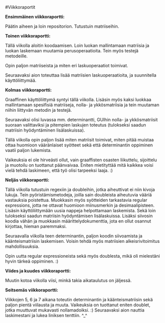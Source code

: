 #Viikkoraportit

**Ensimmäinen viikkoraportti:**

Päätin aiheen ja loin repositorion. Tutustuin matriiseihin.

**Toinen viikkoraportti:**

Tällä viikolla aloitin koodaamisen. Loin luokan mallintamaan matriisia ja luokan laskemaan muutamia perusoperaatioita. Tein myös testejä metodeille.

Opin paljon matriiseista ja miten eri laskuoperaatiot toimivat. 

Seuraavaksi aion toteuttaa lisää matriisien laskuoperaatioita, ja suunnitella käyttöliittymää.

**Kolmas viikkoraportti:**

Graaffinen käyttöliittymä syntyi tällä viikolla. Lisäsin myös kaksi luokkaa mallintamaan spesifisiä matriiseja, nolla- ja ykkösmatriisia ja tein muutaman niihin liittyvän metodin ja testejä.  

Seuraavaksi olisi luvassa mm. determinantti, GUIhin nolla- ja ykkösmatriisit suoraan valittaviksi ja pitempien laskujen toteutus (tulokseksi saadun matriisin hyödyntäminen lisälaskuissa).

Tällä viikolla opin paljon lisää miten matriisit toimivat, miten pitää muistaa ottaa huomioon vääränlaiset syötteet sekä että determinantin oppiminen vaatii paljon lukemista.

Vaikeuksia ei ole hirveästi ollut, vain graaffisten osasten liikuttelu, sijoittelu ja muotoilu on tuottanut päänvaivaa. Eniten mietityttää mitä kaikkea voisi vielä tehdä laskimeen, että työ olisi tarpeeksi laaja. :)

**Neljäs viikkoraportti:**

Tällä viikolla tutustuin regexiin ja doubleihin, jotka aiheuttivat ei niin kivoja lukuja. Tein pyöristämismetodeja, joilla sain doubleista aiheutuvia vääriä vastauksia poistettua. Muokkasin myös syötteiden tarkastavia regular expressions, jotta ne ottavat huomioon miinusmerkin ja desimaalipisteen. Lisäsin käyttöliittymään uusia nappeja helpottamaan laskemista. Sekä loin tulokseksi saadun matriisin hyödyntämisen lisälaskuissa. Lisäksi siivosin koodia vähän ja muokkasin määrittelydokumenttia, jota en ollut osannut kirjottaa, hieman paremmaksi. 

Seuraavalla viikolla teen determinantin, paljon koodin siivoamista ja käänteismatriisin laskemisen. Voisin tehdä myös matriisien alkeisrivitoimitus mahdollisuuksia.

Opin uutta regular expressioneista sekä myös doublesta, mikä oli mielestäni hyvin tärkeä oppiminen. :)

**Viides ja kuudes viikkoraportti:**

Muutin kotoa viikolla viisi, minkä takia aikataulutus on jäljessä.

**Seitsemäs viikkoraportti:**

Viikkojen 5, 6 ja 7 aikana toteutin determinantin ja käänteismatriisin sekä paljon pientä viilausta ja muuta.
Vaikeuksia on tuottanut eniten doublet, jotka muuttuvat mukavasti nollamadoiksi. :) 
Seuraavaksi aion nauttia laskimestani ja lukea liniksen tenttiin. ^_^
